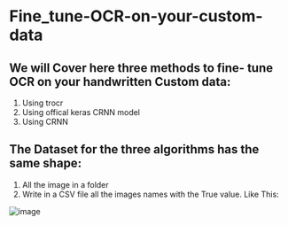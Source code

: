 # Fine_tune-OCR-on-your-custom-data

## We will Cover here three methods to fine- tune OCR on your handwritten Custom data:

1. Using trocr
2. Using offical keras CRNN model
3. Using CRNN


## The Dataset for the three algorithms has the same shape:

1. All the image in a folder
2. Write in a CSV file all the images names with the True value. Like This:

![image](https://user-images.githubusercontent.com/47758339/164815106-5554dfbc-7d58-46c7-aeb0-6cdae39fe8bc.png)


